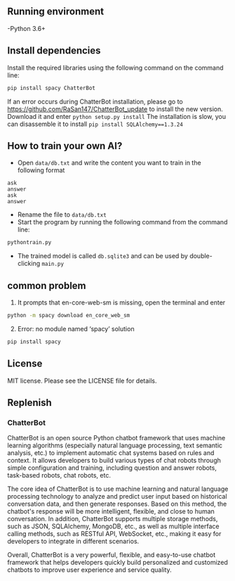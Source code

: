 ## Running environment
-Python 3.6+

## Install dependencies
Install the required libraries using the following command on the command line:
```bash
pip install spacy ChatterBot
```

If an error occurs during ChatterBot installation, please go to https://github.com/RaSan147/ChatterBot_update to install the new version. Download it and enter `python setup.py install`
The installation is slow, you can disassemble it to install `pip install SQLAlchemy==1.3.24`

## How to train your own AI?
- Open `data/db.txt` and write the content you want to train in the following format
```
ask
answer
ask
answer
```
- Rename the file to `data/db.txt`
- Start the program by running the following command from the command line:
```bash
pythontrain.py
```
- The trained model is called `db.sqlite3` and can be used by double-clicking `main.py`

## common problem
1. It prompts that en-core-web-sm is missing, open the terminal and enter
```bash
python -m spacy download en_core_web_sm
```
2. Error: no module named ‘spacy’ solution
```bash
pip install spacy
```

## License
MIT license. Please see the LICENSE file for details.

## Replenish

### ChatterBot
ChatterBot is an open source Python chatbot framework that uses machine learning algorithms (especially natural language processing, text semantic analysis, etc.) to implement automatic chat systems based on rules and context. It allows developers to build various types of chat robots through simple configuration and training, including question and answer robots, task-based robots, chat robots, etc.

The core idea of ChatterBot is to use machine learning and natural language processing technology to analyze and predict user input based on historical conversation data, and then generate responses. Based on this method, the chatbot's response will be more intelligent, flexible, and close to human conversation. In addition, ChatterBot supports multiple storage methods, such as JSON, SQLAlchemy, MongoDB, etc., as well as multiple interface calling methods, such as RESTful API, WebSocket, etc., making it easy for developers to integrate in different scenarios.

Overall, ChatterBot is a very powerful, flexible, and easy-to-use chatbot framework that helps developers quickly build personalized and customized chatbots to improve user experience and service quality.